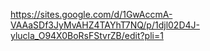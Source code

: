 https://sites.google.com/d/1GwAccmA-VAAaSDf3JyMvAHZ4TAYhT7NQ/p/1djl02D4J-ylucla_O94X0BoRsFStvrZB/edit?pli=1
